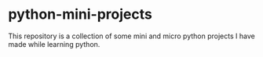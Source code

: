 # python-mini-projects
This repository is a collection of some mini and micro python projects I have made while learning python. 
